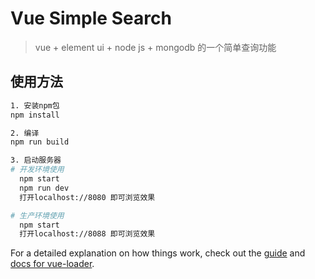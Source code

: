 # Vue Simple Search

> vue + element ui + node js + mongodb 的一个简单查询功能

## 使用方法

``` bash
1. 安装npm包
npm install

2. 编译
npm run build

3. 启动服务器
# 开发环境使用
  npm start
  npm run dev
  打开localhost://8080 即可浏览效果

# 生产环境使用
  npm start
  打开localhost://8088 即可浏览效果
```

For a detailed explanation on how things work, check out the [guide](http://vuejs-templates.github.io/webpack/) and [docs for vue-loader](http://vuejs.github.io/vue-loader).
